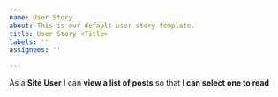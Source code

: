 ```yaml
---
name: User Story
about: This is our default user story template.
title: User Story <Title>
labels: ''
assignees: ''

---
```


As a  **Site User** I can **view a list of posts** so that **I can select one to read**
